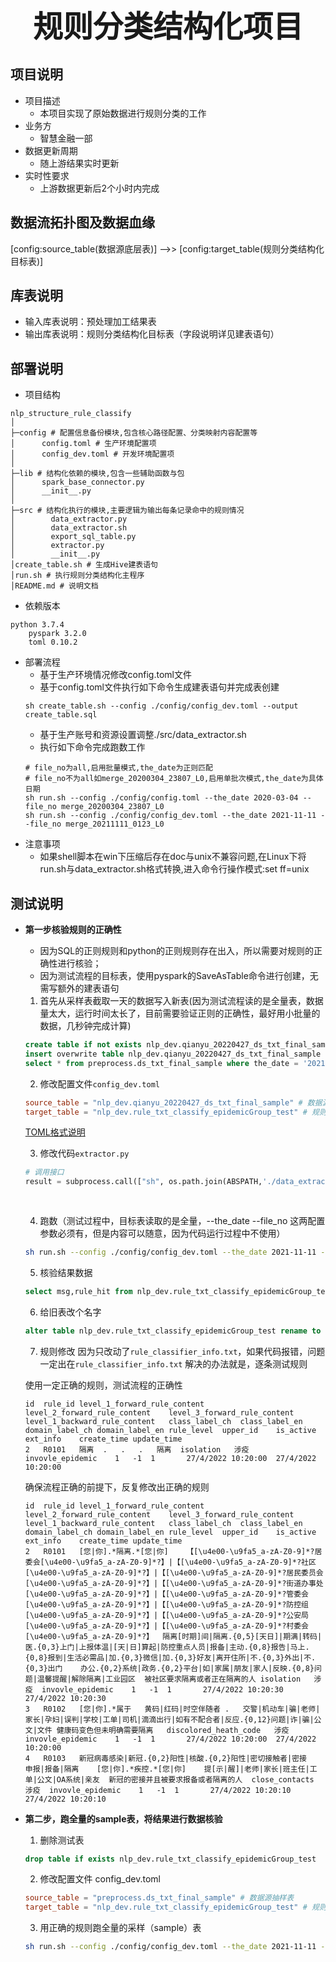 <center><b><font size=20>规则分类结构化项目</font></b></center>

## 项目说明
+ 项目描述
    + 本项目实现了原始数据进行规则分类的工作
+ 业务方
    + 智慧金融一部
+ 数据更新周期
    + 随上游结果实时更新
+ 实时性要求
    + 上游数据更新后2个小时内完成

## 数据流拓扑图及数据⾎缘
[config:source_table(数据源底层表)] -->> [config:target_table(规则分类结构化目标表)]

## 库表说明
+ 输入库表说明：预处理加工结果表
+ 输出库表说明：规则分类结构化目标表（字段说明详见建表语句）

## 部署说明
+ 项目结构
```angular2
nlp_structure_rule_classify
│
├─config # 配置信息备份模块,包含核心路径配置、分类映射内容配置等
│      config.toml # 生产环境配置项
│      config_dev.toml # 开发环境配置项
│
├─lib # 结构化依赖的模块,包含一些辅助函数与包
│      spark_base_connector.py
│      __init__.py
│
├─src # 结构化执行的模块,主要逻辑为输出每条记录命中的规则情况
│        data_extractor.py
│        data_extractor.sh
│        export_sql_table.py
│        extractor.py
│        __init__.py
│create_table.sh # 生成Hive建表语句
│run.sh # 执行规则分类结构化主程序
│README.md # 说明文档
```
+ 依赖版本
```angular2
python 3.7.4
    pyspark 3.2.0
    toml 0.10.2
```
+ 部署流程
    + 基于生产环境情况修改config.toml文件
    + 基于config.toml文件执行如下命令生成建表语句并完成表创建
    ```
    sh create_table.sh --config ./config/config_dev.toml --output create_table.sql
    ```
    + 基于生产账号和资源设置调整./src/data_extractor.sh
    + 执行如下命令完成跑数工作
    ```
    # file_no为all,启用批量模式,the_date为正则匹配
    # file_no不为all如merge_20200304_23807_L0,启用单批次模式,the_date为具体日期
    sh run.sh --config ./config/config.toml --the_date 2020-03-04 --file_no merge_20200304_23807_L0
    sh run.sh --config ./config/config_dev.toml --the_date 2021-11-11 --file_no merge_20211111_0123_L0
    ```
+ 注意事项
    + 如果shell脚本在win下压缩后存在doc与unix不兼容问题,在Linux下将run.sh与data_extractor.sh格式转换,进入命令行操作模式:set ff=unix


## 测试说明
+ **第一步核验规则的正确性**
    + 因为SQL的正则规则和python的正则规则存在出入，所以需要对规则的正确性进行核验；
    + 因为测试流程的目标表，使用pyspark的SaveAsTable命令进行创建，无需写额外的建表语句

    1. 首先从采样表截取一天的数据写入新表(因为测试流程读的是全量表，数据量太大，运行时间太长了，目前需要验证正则的正确性，最好用小批量的数据，几秒钟完成计算)
    ```sql
    create table if not exists nlp_dev.qianyu_20220427_ds_txt_final_sample like preprocess.ds_txt_final_sample;
    insert overwrite table nlp_dev.qianyu_20220427_ds_txt_final_sample partition(the_date, file_no)
    select * from preprocess.ds_txt_final_sample where the_date = '2021-11-11' and file_no= 'merge_20211111_0123_L0';
    ```

    2. 修改配置文件`config_dev.toml`
    ```toml
    source_table = "nlp_dev.qianyu_20220427_ds_txt_final_sample" # 数据源抽样表
    target_table = "nlp_dev.rule_txt_classify_epidemicGroup_test" # 规则分类结构化目标表
    ```
    [TOML格式说明](https://zh.wikipedia.org/wiki/TOML)

    3. 修改代码`extractor.py`
    ```python
    # 调用接口
    result = subprocess.call(["sh", os.path.join(ABSPATH,'./data_extractor.sh'), '--is_test', '1', '--the_date', the_date, '--file_no', file_no, \
                                                                                 '--source_table', config_dict.get('source_table'), \
                                                                                 '--target_table', config_dict.get('target_table')])    
    ```

    4. 跑数（测试过程中，目标表读取的是全量，--the_date --file_no 这两配置参数必须有，但是内容可以随意，因为代码运行过程中不使用）
    ```bash
    sh run.sh --config ./config/config_dev.toml --the_date 2021-11-11 --file_no merge_20211111_0123_L0
    ```

    5. 核验结果数据
    ```sql
    select msg,rule_hit from nlp_dev.rule_txt_classify_epidemicGroup_test limit 1000;
    ```

    6. 给旧表改个名字
    ```sql
    alter table nlp_dev.rule_txt_classify_epidemicGroup_test rename to nlp_dev.rule_txt_classify_test;
    ```

    7. 规则修改
    因为只改动了`rule_classifier_info.txt`，如果代码报错，问题一定出在`rule_classifier_info.txt`
    解决的办法就是，逐条测试规则

    使用一定正确的规则，测试流程的正确性
    ```text
    id	rule_id	level_1_forward_rule_content	level_2_forward_rule_content	level_3_forward_rule_content	level_1_backward_rule_content	class_label_ch	class_label_en	domain_label_ch	domain_label_en	rule_level	upper_id	is_active	ext_info	create_time	update_time
    2	R0101	隔离	.	.	.	隔离	isolation	涉疫	invovle_epidemic	1	-1	1		27/4/2022 10:20:00	27/4/2022 10:20:00
    ```

    确保流程正确的前提下，反复修改出正确的规则
    ```text
    id	rule_id	level_1_forward_rule_content	level_2_forward_rule_content	level_3_forward_rule_content	level_1_backward_rule_content	class_label_ch	class_label_en	domain_label_ch	domain_label_en	rule_level	upper_id	is_active	ext_info	create_time	update_time
    2	R0101	[您|你].*隔离.*[您|你]	【[\u4e00-\u9fa5_a-zA-Z0-9]*?居委会[\u4e00-\u9fa5_a-zA-Z0-9]*?】|【[\u4e00-\u9fa5_a-zA-Z0-9]*?社区[\u4e00-\u9fa5_a-zA-Z0-9]*?】|【[\u4e00-\u9fa5_a-zA-Z0-9]*?居民委员会[\u4e00-\u9fa5_a-zA-Z0-9]*?】|【[\u4e00-\u9fa5_a-zA-Z0-9]*?街道办事处[\u4e00-\u9fa5_a-zA-Z0-9]*?】|【[\u4e00-\u9fa5_a-zA-Z0-9]*?管委会[\u4e00-\u9fa5_a-zA-Z0-9]*?】|【[\u4e00-\u9fa5_a-zA-Z0-9]*?防控组[\u4e00-\u9fa5_a-zA-Z0-9]*?】|【[\u4e00-\u9fa5_a-zA-Z0-9]*?公安局[\u4e00-\u9fa5_a-zA-Z0-9]*?】|【[\u4e00-\u9fa5_a-zA-Z0-9]*?村委会[\u4e00-\u9fa5_a-zA-Z0-9]*?】	隔离[时期]间|隔离.{0,5}[天日]|期满|转码|医.{0,3}上门|上报体温|[天|日]算起|防控重点人员|报备|主动.{0,8}报告|马上.{0,8}报到|生活必需品|加.{0,3}微信|加.{0,3}好友|离开住所|不.{0,3}外出|不.{0,3}出门	办公.{0,2}系统|政务.{0,2}平台|如|家属|朋友|家人|反映.{0,8}问题|温馨提醒|解除隔离|工业园区	被社区要求隔离或者正在隔离的人	isolation	涉疫	invovle_epidemic	1	-1	1		27/4/2022 10:20:30	27/4/2022 10:20:30
    3	R0102	[您|你].*属于	黄码|红码|时空伴随者	.	交警|机动车|骗|老师|家长|孕妇|误判|学校|工单|司机|滴滴出行|如有不配合者|反应.{0,12}问题|诈|骗|公文|文件	健康码变色但未明确需要隔离	discolored_heath_code	涉疫	invovle_epidemic	1	-1	1		27/4/2022 10:20:00	27/4/2022 10:20:00
    4	R0103	新冠病毒感染|新冠.{0,2}阳性|核酸.{0,2}阳性|密切接触者|密接	申报|报备|隔离	[您|你].*疾控.*[您|你]	提[示|醒]|老师|家长|班主任|工单|公文|OA系统|亲友	新冠的密接并且被要求报备或者隔离的人	close_contacts	涉疫	invovle_epidemic	1	-1	1		27/4/2022 10:20:10	27/4/2022 10:20:10
    ```

+ **第二步，跑全量的sample表，将结果进行数据核验**
    1. 删除测试表
    ```sql
    drop table if exists nlp_dev.rule_txt_classify_epidemicGroup_test
    ```

    2. 修改配置文件
    config_dev.toml
    ```toml
    source_table = "preprocess.ds_txt_final_sample" # 数据源抽样表
    target_table = "nlp_dev.rule_txt_classify_epidemicGroup_test" # 规则分类结构化目标表
    ```

    3. 用正确的规则跑全量的采样（sample）表
    ```bash
    sh run.sh --config ./config/config_dev.toml --the_date 2021-11-11 --file_no merge_20211111_0123_L0
    ```